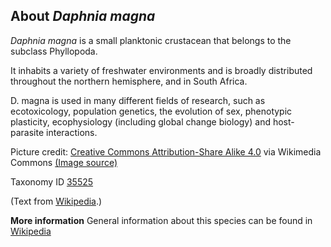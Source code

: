 **About *Daphnia magna***
-------------------------
*Daphnia magna* is a small planktonic crustacean that belongs to the 
subclass Phyllopoda.

It inhabits a variety of freshwater environments and is broadly distributed throughout the northern hemisphere, and in South Africa.

D. magna is used in many different fields of research, such as ecotoxicology, population genetics, the evolution of sex, phenotypic plasticity, ecophysiology (including global change biology) and host-parasite interactions.


Picture credit: [Creative Commons Attribution-Share Alike 4.0](https://creativecommons.org/licenses/by-sa/4.0) via Wikimedia Commons [(Image source)](https://en.wikipedia.org/wiki/File:Daphnia_magna_asexual.jpg)

Taxonomy ID [35525](https://www.uniprot.org/taxonomy/35525)

(Text from [Wikipedia](https://en.wikipedia.org/).)

**More information**
General information about this species can be found in [Wikipedia](https://en.wikipedia.org/wiki/Daphnia_magna)
